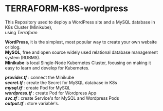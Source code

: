 # TERRAFORM-K8S-wordpress
This Repository used to deploy a WordPress site and a MySQL database in K8s Cluster (Minikube),\
using *Terraform*

**WordPress**, it is the simplest, most popular way to create your own website or blog.\
**MySQL**, free and open source widely used relational database management system (RDBMS).\
**Minikube** is local Single-Node Kubernetes Cluster, focusing on making it easy to learn and develop for Kubernetes.

***provider.tf*** : connect the Minikube\
***secret.tf*** : create the Secret for MySQL database in K8s\
***mysql.tf*** : create Pod for MySQL\
***wordpress.tf*** : create Pod for Wordpress App\
***svc.tf*** : create Service's for MySQL and Wordpress Pods\
***output.tf*** : store variable's.
